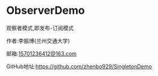 # ObserverDemo

观察者模式,即发布-订阅模式

作者:李振博(兰州交通大学)

邮箱:15701236412@163.com

GitHub地址:https://github.com/zhenbo929/SingletonDemo
